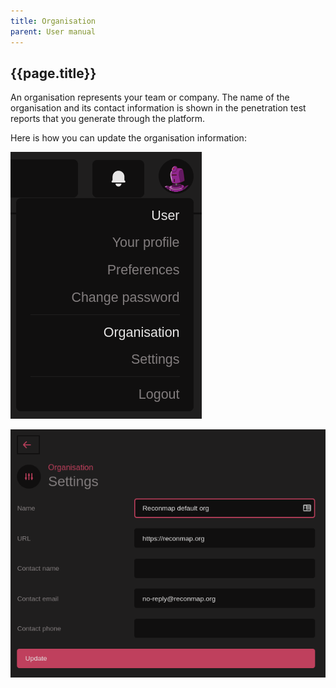 ```yaml
---
title: Organisation
parent: User manual
---
```


## {{page.title}}

An organisation represents your team or company. The name of the organisation and its contact information is shown in the penetration test reports that you generate through the platform.

Here is how you can update the organisation information:

![Organisation settings](/images/screenshots/organisation-settings.png)

![Update organisation form](/images/screenshots/infosec-organisation-update-form.png)


